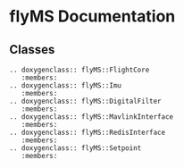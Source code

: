 

# flyMS Documentation



<!-- ```{eval-rst}
.. doxygenclass:: flyMS::FlightCore
``` -->


## Classes

```{eval-rst}
.. doxygenclass:: flyMS::FlightCore
   :members:
.. doxygenclass:: flyMS::Imu
   :members:
.. doxygenclass:: flyMS::DigitalFilter
   :members:
.. doxygenclass:: flyMS::MavlinkInterface
   :members:
.. doxygenclass:: flyMS::RedisInterface
   :members:
.. doxygenclass:: flyMS::Setpoint
   :members:
```